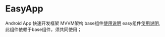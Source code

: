 # EasyApp
Android App 快速开发框架
MVVM架构
base组件[使用说明](base/README.md)
easy组件[使用说明](easy/README.md),此组件依赖于base组件，须共同使用；